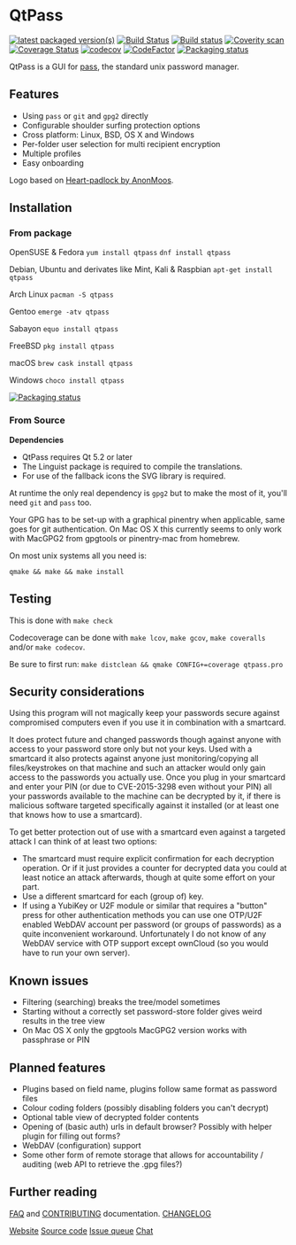 QtPass
======

[![latest packaged version(s)](https://repology.org/badge/latest-versions/qtpass.svg)](https://repology.org/metapackage/qtpass)
[![Build Status](https://travis-ci.org/IJHack/QtPass.svg?branch=master)](https://travis-ci.org/IJHack/QtPass)
[![Build status](https://ci.appveyor.com/api/projects/status/9rjnj72rdir7u9eg/branch/master?svg=true)](https://ci.appveyor.com/project/annejan/qtpass/branch/master)
[![Coverity scan](https://scan.coverity.com/projects/5266/badge.svg)](https://scan.coverity.com/projects/ijhack-qtpass)
[![Coverage Status](https://coveralls.io/repos/github/IJHack/QtPass/badge.svg)](https://coveralls.io/github/IJHack/QtPass)
[![codecov](https://codecov.io/gh/IJhack/QtPass/branch/master/graph/badge.svg)](https://codecov.io/gh/IJhack/QtPass)
[![CodeFactor](https://www.codefactor.io/repository/github/ijhack/qtpass/badge)](https://www.codefactor.io/repository/github/ijhack/qtpass)
[![Packaging status](https://repology.org/badge/tiny-repos/qtpass.svg)](https://repology.org/metapackage/qtpass)

QtPass is a GUI for [pass](https://www.passwordstore.org/),
the standard unix password manager.

Features
--------

* Using `pass` or `git` and `gpg2` directly
* Configurable shoulder surfing protection options
* Cross platform: Linux, BSD, OS X and Windows
* Per-folder user selection for multi recipient encryption
* Multiple profiles
* Easy onboarding

Logo based on [Heart-padlock by AnonMoos](https://commons.wikimedia.org/wiki/File:Heart-padlock.svg).

Installation
------------

### From package

OpenSUSE & Fedora
`yum install qtpass`
`dnf install qtpass`

Debian, Ubuntu and derivates like Mint, Kali & Raspbian
`apt-get install qtpass`

Arch Linux
`pacman -S qtpass`

Gentoo
`emerge -atv qtpass`

Sabayon
`equo install qtpass`

FreeBSD
`pkg install qtpass`

macOS
`brew cask install qtpass`

Windows
`choco install qtpass`

[![Packaging status](https://repology.org/badge/vertical-allrepos/qtpass.svg)](https://repology.org/metapackage/qtpass)

### From Source

**Dependencies**

* QtPass requires Qt 5.2 or later
* The Linguist package is required to compile the translations.
* For use of the fallback icons the SVG library is required.

At runtime the only real dependency is `gpg2` but to make the most of it, you'll need `git` and `pass` too.

Your GPG has to be set-up with a graphical pinentry when applicable, same goes for git authentication.
On Mac OS X this currently seems to only work with MacGPG2 from gpgtools or pinentry-mac from homebrew.

On most unix systems all you need is:
```
qmake && make && make install
```

Testing
-------

This is done with `make check`

Codecoverage can be done with `make lcov`, `make gcov`, `make coveralls` and/or `make codecov`.

Be sure to first run: `make distclean && qmake CONFIG+=coverage qtpass.pro`

Security considerations
-----------------------

Using this program will not magically keep your passwords secure against
compromised computers even if you use it in combination with a smartcard.

It does protect future and changed passwords though against anyone with access to
your password store only but not your keys.
Used with a smartcard it also protects against anyone just monitoring/copying
all files/keystrokes on that machine and such an attacker would only gain access
to the passwords you actually use.
Once you plug in your smartcard and enter your PIN (or due to CVE-2015-3298
even without your PIN) all your passwords available to the machine can be
decrypted by it, if there is malicious software targeted specifically against
it installed (or at least one that knows how to use a smartcard).

To get better protection out of use with a smartcard even against a targeted
attack I can think of at least two options:

* The smartcard must require explicit confirmation for each decryption operation.
  Or if it just provides a counter for decrypted data you could at least notice
  an attack afterwards, though at quite some effort on your part.
* Use a different smartcard for each (group of) key.
* If using a YubiKey or U2F module or similar that requires a "button" press for
  other authentication methods you can use one OTP/U2F enabled WebDAV account per
  password (or groups of passwords) as a quite inconvenient workaround.
  Unfortunately I do not know of any WebDAV service with OTP support except ownCloud
  (so you would have to run your own server).

Known issues
------------

* Filtering (searching) breaks the tree/model sometimes
* Starting without a correctly set password-store folder
  gives weird results in the tree view
* On Mac OS X only the gpgtools MacGPG2 version works with passphrase or PIN

Planned features
----------------

* Plugins based on field name, plugins follow same format as password files
* Colour coding folders (possibly disabling folders you can't decrypt)
* Optional table view of decrypted folder contents
* Opening of (basic auth) urls in default browser?
  Possibly with helper plugin for filling out forms?
* WebDAV (configuration) support
* Some other form of remote storage that allows for
  accountability / auditing (web API to retrieve the .gpg files?)

Further reading
---------------

[FAQ](FAQ.md) and [CONTRIBUTING](CONTRIBUTING.md) documentation.
[CHANGELOG](CHANGELOG.md)

[Website](https://qtpass.org/)
[Source code](https://github.com/IJHack/qtpass)
[Issue queue](https://github.com/IJHack/qtpass/issues)
[Chat](https://gitter.im/IJHack/qtpass)
